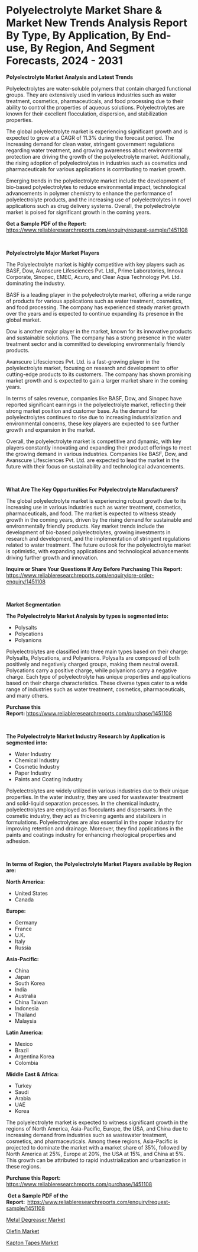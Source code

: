 <p><h1>Polyelectrolyte Market Share & Market New Trends Analysis Report By Type, By Application, By End-use, By Region, And Segment Forecasts, 2024 - 2031</h1></p><p><strong>Polyelectrolyte Market Analysis and Latest Trends</strong></p>
<p><p>Polyelectrolytes are water-soluble polymers that contain charged functional groups. They are extensively used in various industries such as water treatment, cosmetics, pharmaceuticals, and food processing due to their ability to control the properties of aqueous solutions. Polyelectrolytes are known for their excellent flocculation, dispersion, and stabilization properties.</p><p>The global polyelectrolyte market is experiencing significant growth and is expected to grow at a CAGR of 11.3% during the forecast period. The increasing demand for clean water, stringent government regulations regarding water treatment, and growing awareness about environmental protection are driving the growth of the polyelectrolyte market. Additionally, the rising adoption of polyelectrolytes in industries such as cosmetics and pharmaceuticals for various applications is contributing to market growth.</p><p>Emerging trends in the polyelectrolyte market include the development of bio-based polyelectrolytes to reduce environmental impact, technological advancements in polymer chemistry to enhance the performance of polyelectrolyte products, and the increasing use of polyelectrolytes in novel applications such as drug delivery systems. Overall, the polyelectrolyte market is poised for significant growth in the coming years.</p></p>
<p><strong>Get a Sample PDF of the Report:&nbsp;</strong> <a href="https://www.reliableresearchreports.com/enquiry/request-sample/1451108">https://www.reliableresearchreports.com/enquiry/request-sample/1451108</a></p>
<p>&nbsp;</p>
<p><strong>Polyelectrolyte Major Market Players</strong></p>
<p><p>The Polyelectrolyte market is highly competitive with key players such as BASF, Dow, Avanscure Lifesciences Pvt. Ltd., Prime Laboratories, Innova Corporate, Sinopec, EMEC, Acuro, and Clear Aqua Technology Pvt. Ltd. dominating the industry.</p><p>BASF is a leading player in the polyelectrolyte market, offering a wide range of products for various applications such as water treatment, cosmetics, and food processing. The company has experienced steady market growth over the years and is expected to continue expanding its presence in the global market.</p><p>Dow is another major player in the market, known for its innovative products and sustainable solutions. The company has a strong presence in the water treatment sector and is committed to developing environmentally friendly products.</p><p>Avanscure Lifesciences Pvt. Ltd. is a fast-growing player in the polyelectrolyte market, focusing on research and development to offer cutting-edge products to its customers. The company has shown promising market growth and is expected to gain a larger market share in the coming years.</p><p>In terms of sales revenue, companies like BASF, Dow, and Sinopec have reported significant earnings in the polyelectrolyte market, reflecting their strong market position and customer base. As the demand for polyelectrolytes continues to rise due to increasing industrialization and environmental concerns, these key players are expected to see further growth and expansion in the market.</p><p>Overall, the polyelectrolyte market is competitive and dynamic, with key players constantly innovating and expanding their product offerings to meet the growing demand in various industries. Companies like BASF, Dow, and Avanscure Lifesciences Pvt. Ltd. are expected to lead the market in the future with their focus on sustainability and technological advancements.</p></p>
<p>&nbsp;</p>
<p><strong>What Are The Key Opportunities For Polyelectrolyte Manufacturers?</strong></p>
<p><p>The global polyelectrolyte market is experiencing robust growth due to its increasing use in various industries such as water treatment, cosmetics, pharmaceuticals, and food. The market is expected to witness steady growth in the coming years, driven by the rising demand for sustainable and environmentally friendly products. Key market trends include the development of bio-based polyelectrolytes, growing investments in research and development, and the implementation of stringent regulations related to water treatment. The future outlook for the polyelectrolyte market is optimistic, with expanding applications and technological advancements driving further growth and innovation.</p></p>
<p><strong>Inquire or Share Your Questions If Any Before Purchasing This Report:</strong> <a href="https://www.reliableresearchreports.com/enquiry/pre-order-enquiry/1451108">https://www.reliableresearchreports.com/enquiry/pre-order-enquiry/1451108</a></p>
<p>&nbsp;</p>
<p><strong>Market Segmentation</strong></p>
<p><strong>The Polyelectrolyte Market Analysis by types is segmented into:</strong></p>
<p><ul><li>Polysalts</li><li>Polycations</li><li>Polyanions</li></ul></p>
<p><p>Polyelectrolytes are classified into three main types based on their charge: Polysalts, Polycations, and Polyanions. Polysalts are composed of both positively and negatively charged groups, making them neutral overall. Polycations carry a positive charge, while polyanions carry a negative charge. Each type of polyelectrolyte has unique properties and applications based on their charge characteristics. These diverse types cater to a wide range of industries such as water treatment, cosmetics, pharmaceuticals, and many others.</p></p>
<p><strong>Purchase this Report:&nbsp;</strong><a href="https://www.reliableresearchreports.com/purchase/1451108">https://www.reliableresearchreports.com/purchase/1451108</a></p>
<p>&nbsp;</p>
<p><strong>The Polyelectrolyte Market Industry Research by Application is segmented into:</strong></p>
<p><ul><li>Water Industry</li><li>Chemical Industry</li><li>Cosmetic Industry</li><li>Paper Industry</li><li>Paints and Coating Industry</li></ul></p>
<p><p>Polyelectrolytes are widely utilized in various industries due to their unique properties. In the water industry, they are used for wastewater treatment and solid-liquid separation processes. In the chemical industry, polyelectrolytes are employed as flocculants and dispersants. In the cosmetic industry, they act as thickening agents and stabilizers in formulations. Polyelectrolytes are also essential in the paper industry for improving retention and drainage. Moreover, they find applications in the paints and coatings industry for enhancing rheological properties and adhesion.</p></p>
<p>&nbsp;</p>
<p><strong>In terms of Region, the Polyelectrolyte Market Players available by Region are:</strong></p>
<p>
    <p> <strong> North America: </strong>
        <ul>
            <li>United States</li>
            <li>Canada</li>
        </ul>
        </p> 
    <p> <strong> Europe: </strong>
        <ul>
            <li>Germany</li>
            <li>France</li>
            <li>U.K.</li>
            <li>Italy</li>
            <li>Russia</li>
        </ul>
        </p> 
    <p> <strong> Asia-Pacific: </strong>
        <ul>
            <li>China</li>
            <li>Japan</li>
            <li>South Korea</li>
            <li>India</li>
            <li>Australia</li>
            <li>China Taiwan</li>
            <li>Indonesia</li>
            <li>Thailand</li>
            <li>Malaysia</li>
        </ul>
        </p> 
    <p> <strong> Latin America: </strong>
        <ul>
            <li>Mexico</li>
            <li>Brazil</li>
            <li>Argentina Korea</li>
            <li>Colombia</li>
        </ul>
        </p> 
    <p> <strong> Middle East & Africa: </strong>
        <ul>
            <li>Turkey</li>
            <li>Saudi</li>
            <li>Arabia</li>
            <li>UAE</li>
            <li>Korea</li>
        </ul>
    </p>
    </p>
<p><p>The polyelectrolyte market is expected to witness significant growth in the regions of North America, Asia-Pacific, Europe, the USA, and China due to increasing demand from industries such as wastewater treatment, cosmetics, and pharmaceuticals. Among these regions, Asia-Pacific is projected to dominate the market with a market share of 35%, followed by North America at 25%, Europe at 20%, the USA at 15%, and China at 5%. This growth can be attributed to rapid industrialization and urbanization in these regions.</p></p>
<p><strong>Purchase this Report: </strong><a href="https://www.reliableresearchreports.com/purchase/1451108">https://www.reliableresearchreports.com/purchase/1451108</a></p>
<p>&nbsp;<strong>Get a Sample PDF of the Report:&nbsp;&nbsp;</strong><a href="https://www.reliableresearchreports.com/enquiry/request-sample/1451108">https://www.reliableresearchreports.com/enquiry/request-sample/1451108</a></p>
<p><strong></strong></p>
<p><p><a href="https://github.com/angelajermaine/Market-Research-Report-List-2/blob/main/metal-degreaser-market.md">Metal Degreaser Market</a></p><p><a href="https://github.com/shotows/Market-Research-Report-List-1/blob/main/olefin-market.md">Olefin Market</a></p><p><a href="https://github.com/beatblasta/Market-Research-Report-List-2/blob/main/kapton-tapes-market.md">Kapton Tapes Market</a></p></p>